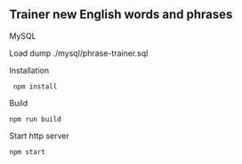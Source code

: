 ## Trainer new English words and phrases

MySQL

Load dump ./mysql/phrase-trainer.sql

Installation
```
 npm install
```

Build
```
npm run build
```

Start http server
```
npm start
```